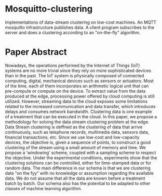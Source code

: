 # Mosquitto-clustering
Implementations of data-stream clustering on low-cost machines. An MQTT mosquitto infrastructure publishes data. A client program subscribes to the server and does a clustering according to an "on-the-fly" algorithm.
# Paper Abstract
Nowadays, the operations performed by the Internet of Things (IoT) systems are no more trivial
since they rely on more sophisticated devices than in the past. The IoT system is physically
composed of connected computing, digital, mechanical devices such as sensors or actuators.
Most of the time, each of them incorporates an arithmetic logical unit that can pre-compute or
compute on the device. To extract value from the data produced at the edge, processing power
offered by cloud computing is still utilized. However, streaming data to the cloud exposes some
limitations related to the increased communication and data transfer, which introduces delays
and consumes network bandwidth. Clustering data is one example of a treatment that can be
executed in the cloud. In this paper, we propose a methodology for solving the data stream
clustering problem at the edge. Data Stream clustering is deffned as the clustering of data
that arrive continuously, such as telephone records, multimedia data, sensors data, financial
transactions, etc. Since we use low-cost and low-capacity devices, the objective is, given a
sequence of points, to construct a good clustering of the stream using a small amount of memory
and time. We propose a ’windowing’ scheme, coupled with a sampling scheme to respect the
objective. Under the experimental conditions, experiments show that the clustering solutions
can be controlled, either for time-stamped data or for random data. The main difference in our
schema is that we are clustering data "on the fyy” with no knowledge or assumption regarding
the available data. We do not assume that all the data are known before a treatment batch by
batch. Our schema also has the potential to be adapted to other classes of machine learning
algorithm.
